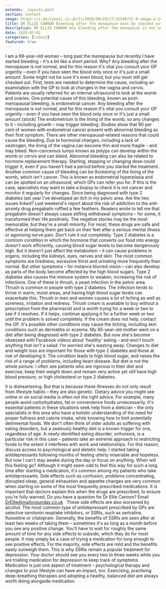 ```yaml
---
extends: _layouts.post
section: content
image: https://i.dailymail.co.uk/1s/2020/08/29/17/32540752-0-image-a-14_1598718857656.jpg 
title: DR ELLIE CANNON Bleeding after the menopause must be checked out NOW 
description: DR ELLIE CANNON Any bleeding after the menopause is not normal, and for this reason it&#039;s vital you consult your GP urgently - even if you have seen the blood only once or it&#039;s just a small amount. 
date: 2020-03-02 
categories: [latest] 
featured: true 
--- 
```

I am a 69-year-old woman &ndash; long past the menopause but recently I have started bleeding &ndash; it&#039;s a bit like a short period. Why?
Any bleeding after the menopause is not normal, and for this reason it&#039;s vital you consult your GP urgently &ndash; even if you have seen the blood only once or it&#039;s just a small amount.
Some might not be sure it&#039;s even blood, but you must still get checked out.
First, tests are needed to determine the cause, including an examination with the GP to look at changes in the vagina and cervix. Patients are usually referred for an internal ultrasound to look at the womb and ovaries.
One potential cause of this bleeding, known as post-menopausal bleeding, is endometrial cancer.
Any bleeding after the menopause is not normal, and for this reason it&#039;s vital you consult your GP urgently &ndash; even if you have seen the blood only once or it&#039;s just a small amount (stock)
The endometrium is the lining of the womb, so any changes to it &ndash; including growth &ndash; may trigger bleeding. Studies show that 90 per cent of women with endometrial cancer present with abnormal bleeding as their first symptom.
There are other menopausal-related reasons that could cause the bleeding.
Due to hormonal changes, including a lack of oestrogen, the lining of the vagina can become thin and more fragile &ndash; and may bleed.
Non-cancerous lumps known as polyps can develop within the womb or cervix and can bleed.
Abnormal bleeding can also be related to hormone replacement therapy. Starting, stopping or changing dose could trigger it, even if you haven&#039;t had a period before you started the treatment.
Another common cause of bleeding can be thickening of the lining of the womb, which isn&#039;t cancer.
This is known as endometrial hyperplasia and can be spotted on an ultrasound, which GPs can refer you for.
If this is the case, specialists may want to take a biopsy to check it is not cancer and monitor it regularly for changes.
Since being diagnosed with type 2 diabetes last year I&#039;ve developed an itch in my pelvic area. Are the two issues linked?
Last weekend&#039;s report about the risk of addiction to the anti-anxiety drug pregabalin ruffled a few feathers.
Readers wrote to tell me that pregabalin doesn&#039;t always cause stifling withdrawal symptoms &ndash; for some, it transformed their life positively.
The negative stories may be the most memorable, but they&#039;re a small minority. For most, these drugs are safe and effective at helping them get back on their feet after a serious mental illness or agonising nerve pain.
Don&#039;t rule it out completely.
Type 2 diabetes is a common condition in which the hormone that converts our food into energy doesn&#039;t work efficiently, causing blood sugar levels to become dangerously high.
But it doesn&#039;t just affect the metabolism &ndash; it can cause problems in organs, including the kidneys, eyes, nerves and skin.
The most common symptoms are tiredness, excessive thirst and urinating more frequently than normal. But other symptoms &ndash; for instance blurred vision &ndash; can also develop as parts of the body become affected by the high blood sugars. Type 2 diabetes also causes the immune system to weaken, increasing the risk of infections.
One of these is thrush, a yeast infection in the pelvic area.
Thrush is common in people with type 2 diabetes. The infection tends to thrive in warm, moist areas, and having high blood sugar levels can exacerbate this.
Thrush in men and women causes a lot of itching as well as soreness, irritation and redness.
Thrush cream is available to buy without a prescription from the pharmacist and is worth trying for a week or two to see if it resolves. If it helps, continue applying it for a further week or two until the problem is solved completely. If the cream does not help, contact the GP. It&#039;s possible other conditions may cause the itching, including skin conditions such as dermatitis or eczema.
My 65-year-old mother went on a diet after being diagnosed with type 2 diabetes. But now she&#039;s become obsessed with Facebook videos about &#039;healthy&#039; eating &ndash; and won&#039;t touch anything that isn&#039;t a salad. I&#039;m worried she&#039;s wasting away.
Changes to diet and weight loss are important for those with type 2 diabetes and those at risk of developing it. The condition leads to high blood sugar, and raises the risk of a range of problems, including heart disease.
But diet is not the whole picture. I often see patients who are rigorous in their diet and exercise, keep their weight down and remain very active yet still have high blood pressure, or high cholesterol or type 2 diabetes.

It is disheartening. But that is because these illnesses do not only result from lifestyle habits &ndash; they are also genetic. Dietary advice you might see online or on social media is often not the right advice. For example, many people avoid carbohydrates, fat or convenience foods unnecessarily. It&#039;s essential patients in these situations seek help from a dietician &ndash; the only specialists in this area who have a holistic understanding of the need for proper fullness and calorie intake, while knowing how to limit potentially detrimental foods.
We don&#039;t often think of older adults as suffering with eating disorders, but a zealously healthy diet is a known trigger for one, regardless of age.
A newly identified eating disorder, orthorexia, is a particular risk in this case &ndash; patients take an extreme approach to restricting foods to the extent it interferes with work and relationships. For this reason, discuss access to psychological and dietetic help.
I started taking antidepressants following months of feeling utterly miserable and hopeless. But now I can&#039;t stay awake during the day or focus on anything. When will this feeling go?
Although it might seem odd to feel this way for such a long time after starting a medication, it&#039;s common among my patients who take antidepressants.
Side effects such as confusion, problems concentrating, disrupted sleep, general exhaustion and appetite changes are very common when starting on some of the most frequently prescribed medications. It is important that doctors explain this when the drugs are prescribed, to ensure you&#039;re fully warned.
Do you have a question for Dr Ellie Cannon? Email DrEllie@mailonsunday.co.uk
&nbsp;
These side effects are also worsened by alcohol.
The most common type of antidepressant prescribed by GPs are selective serotonin reuptake inhibitors, or SSRIs, such as sertraline, fluoxetine or citalopram.
Generally, the benefits of SSRIs are seen after at least two weeks of taking them &ndash; sometimes it&#039;s as long as a month before you see any positive change.
You&#039;ll have to wait for roughly the same amount of time for any side effects to subside, which they do for most people. It may simply be a case of trying a medication for long enough to see positive effects.
For the majority, side effects are mild and the benefits easily outweigh them.
This is why SSRIs remain a popular treatment for depression. Your doctor should see you every two to three weeks while you are trialling medication for depression to keep track of symptoms.
Medication is just one aspect of treatment &ndash; psychological therapy and changes to your lifestyle can have an impact, too. Exercising, practising deep-breathing therapies and adopting a healthy, balanced diet are always worth doing alongside medication.